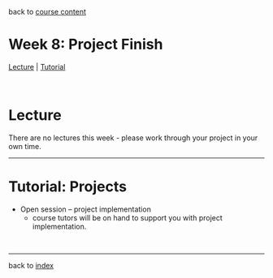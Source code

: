 back to [course content](index#course-organisation)

# Week 8: Project Finish

[Lecture](#lecture) | [Tutorial](#project-implementation) 

<p><br /></p>

<!-- #### Session topics 


<p>&nbsp;</p -->


# Lecture 

There are no lectures this week - please work through your project in your own time.

<!-- ### Slides -->

<!-- * [Interaction.pdf](files/10-Interaction.pdf)   -->


<!-- #### Video lectures -->


  
<!-- a name = "reading"></a>
#### Reading list

**Core:**    

**Further reading:**  
* 
<p>&nbsp;</p -->

***

<a name = "project-implementation"></a>
# Tutorial: Projects

* Open session &ndash; project implementation 
    * course tutors will be on hand to support you with project implementation.

      
<p>&nbsp;</p>

 ***

 back to [index](index#course-organisation)

